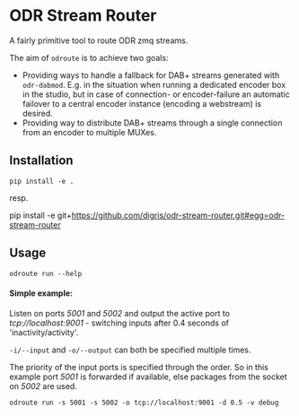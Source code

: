 # ODR Stream Router

A fairly primitive tool to route ODR zmq streams.

The aim of `odroute` is to achieve two goals:

 - Providing ways to handle a fallback for DAB+ streams generated with `odr-dabmod`.
   E.g. in the situation when running a dedicated encoder box in the studio, but in case of connection- or
   encoder-failure an automatic failover to a central encoder instance (encoding a webstream) is desired.
 - Providing way to distribute DAB+ streams through a single connection from an encoder to multiple MUXes.


## Installation

    pip install -e .

resp.

   pip install -e git+https://github.com/digris/odr-stream-router.git#egg=odr-stream-router


## Usage

    odroute run --help

#### Simple example:

Listen on ports *5001* and *5002* and output the active port to *tcp://localhost:9001* - switching
inputs after 0.4 seconds of 'inactivity/activity'.

`-i/--input` and `-o/--output` can both be specified multiple times.

The priority of the input ports is specified through the order. So in this example port *5001* is forwarded if
available, else packages from the socket on *5002* are used.

    odroute run -s 5001 -s 5002 -o tcp://localhost:9001 -d 0.5 -v debug
